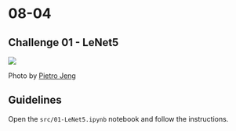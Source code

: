 # 08-04

## Challenge 01 - LeNet5

![](https://images.unsplash.com/photo-1495592528496-a143a67931d6?ixlib=rb-1.2.1&ixid=eyJhcHBfaWQiOjEyMDd9&auto=format&fit=crop&w=1050&q=80)

Photo by [Pietro Jeng](https://unsplash.com/photos/sQVXS8HBPPc)

## Guidelines

Open the `src/01-LeNet5.ipynb` notebook and follow the instructions.

